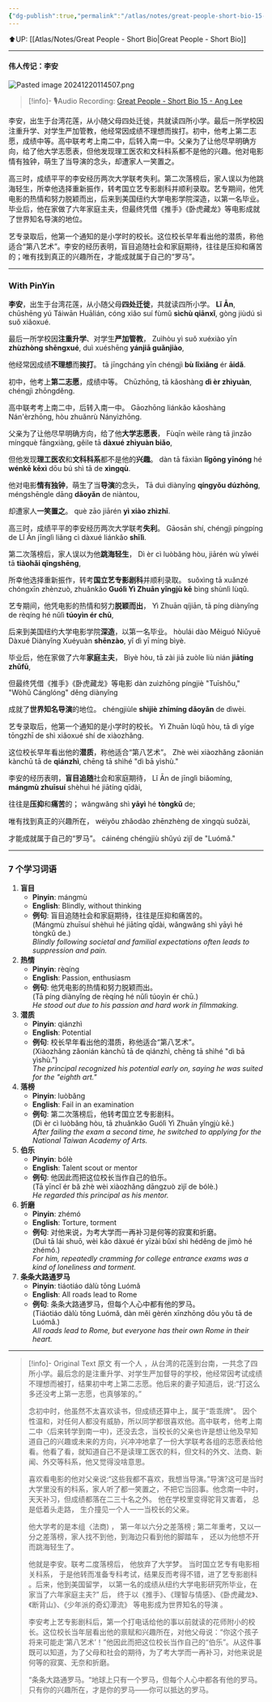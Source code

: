 ```yaml
---
{"dg-publish":true,"permalink":"/atlas/notes/great-people-short-bio-15-ang-lee/"}
---
```


⬆️UP: [[Atlas/Notes/Great People - Short Bio\|Great People - Short Bio]]

---

#### 伟人传记：李安

![Pasted image 20241220114507.png](/img/user/Atlas/Utilities/Images/Pasted%20image%2020241220114507.png)

> [!info]- 🎙️Audio Recording: [Great People - Short Bio 15 - Ang Lee]()


李安，出生于台湾花莲，从小随父母四处迁徙，共就读四所小学。最后一所学校因注重升学、对学生严加管教，他经常因成绩不理想而挨打。初中，他考上第二志愿，成绩中等。高中联考考上南二中，后转入南一中。父亲为了让他尽早明确方向，给了他大学志愿表，但他发现理工医农和文科科系都不是他的兴趣。他对电影情有独钟，萌生了当导演的念头，却遭家人一笑置之。

高三时，成绩平平的李安经历两次大学联考失利。第二次落榜后，家人误以为他跳海轻生，所幸他选择重新振作，转考国立艺专影剧科并顺利录取。艺专期间，他凭电影的热情和努力脱颖而出，后来到美国纽约大学电影学院深造，以第一名毕业。毕业后，他在家做了六年家庭主夫，但最终凭借《推手》《卧虎藏龙》等电影成就了世界知名导演的地位。

艺专录取后，他第一个通知的是小学时的校长。这位校长早年看出他的潜质，称他适合“第八艺术”。李安的经历表明，盲目追随社会和家庭期待，往往是压抑和痛苦的；唯有找到真正的兴趣所在，才能成就属于自己的“罗马”。

---
### With PinYin

**李安**，出生于台湾花莲，从小随父母**四处迁徙**，共就读四所小学。
**Lǐ Ān**, chūshēng yú Táiwān Huālián, cóng xiǎo suí fùmǔ **sìchù qiānxǐ**, gòng jiùdú sì suǒ xiǎoxué. 

最后一所学校因**注重升学**、对学生**严加管教**，
Zuìhòu yì suǒ xuéxiào yīn **zhùzhòng shēngxué**, duì xuéshēng **yánjiā guǎnjiào**, 

他经常因成绩**不理想**而**挨打**。
tā jīngcháng yīn chéngjì **bù lǐxiǎng** ér **āidǎ**. 

初中，他考上**第二志愿**，成绩中等。
Chūzhōng, tā kǎoshàng **dì èr zhìyuàn**, chéngjì zhōngděng. 

高中联考考上南二中，后转入南一中。
Gāozhōng liánkǎo kǎoshàng Nán'èrzhōng, hòu zhuǎnrù Nányìzhōng. 

父亲为了让他尽早明确方向，给了他**大学志愿表**，
Fùqīn wèile ràng tā jìnzǎo míngquè fāngxiàng, gěile tā **dàxué zhìyuàn biǎo**, 

但他发现**理工医农**和**文科科系**都不是他的**兴趣**。
dàn tā fāxiàn **lǐgōng yīnóng** hé **wénkē kēxì** dōu bú shì tā de **xìngqù**. 

他对电影**情有独钟**，萌生了当**导演**的念头，
Tā duì diànyǐng **qíngyǒu dúzhōng**, méngshēngle dāng **dǎoyǎn** de niàntou, 

却遭家人**一笑置之**。
què zāo jiārén **yì xiào zhìzhī**.

高三时，成绩平平的李安经历两次大学联考**失利**。
Gāosān shí, chéngjì píngpíng de Lǐ Ān jīnglì liǎng cì dàxué liánkǎo **shīlì**. 

第二次落榜后，家人误以为他**跳海轻生**，
Dì èr cì luòbǎng hòu, jiārén wù yǐwéi tā **tiàohǎi qīngshēng**, 

所幸他选择重新振作，转考**国立艺专影剧科**并顺利录取。
suǒxìng tā xuǎnzé chóngxīn zhènzuò, zhuǎnkǎo **Guólì Yì Zhuān yǐngjù kē** bìng shùnlì lùqǔ.

艺专期间，他凭电影的热情和努力**脱颖而出**，
Yì Zhuān qíjiān, tā píng diànyǐng de rèqíng hé nǔlì **túoyìn ér chū**, 

后来到美国纽约大学电影学院**深造**，以第一名毕业。
hòulái dào Měiguó Niǔyuē Dàxué Diànyǐng Xuéyuàn **shēnzào**, yǐ dì yī míng bìyè. 

毕业后，他在家做了六年**家庭主夫**，
Bìyè hòu, tā zài jiā zuòle liù nián **jiātíng zhǔfū**, 

但最终凭借《推手》《卧虎藏龙》等电影
dàn zuìzhōng píngjiè "Tuīshǒu," "Wòhǔ Cánglóng" děng diànyǐng 

成就了**世界知名导演**的地位。
chéngjiùle **shìjiè zhīmíng dǎoyǎn** de dìwèi.

艺专录取后，他第一个通知的是小学时的校长。
Yì Zhuān lùqǔ hòu, tā dì yíge tōngzhī de shì xiǎoxué shí de xiàozhǎng. 

这位校长早年看出他的**潜质**，称他适合“第八艺术”。
Zhè wèi xiàozhǎng zǎonián kànchū tā de **qiánzhì**, chēng tā shìhé "dì bā yìshù." 

李安的经历表明，**盲目追随**社会和家庭期待，
Lǐ Ān de jīnglì biǎomíng, **mángmù zhuīsuí** shèhuì hé jiātíng qīdài, 

往往是**压抑**和**痛苦**的；
wǎngwǎng shì **yāyì** hé **tòngkǔ** de; 

唯有找到真正的兴趣所在，
wéiyǒu zhǎodào zhēnzhèng de xìngqù suǒzài, 

才能成就属于自己的“罗马”。
cáinéng chéngjiù shǔyú zìjǐ de "Luómǎ."


---

### 7 个学习词语

1. **盲目**
    - **Pinyin**: mángmù
    - **English**: Blindly, without thinking
    - **例句**: 盲目追随社会和家庭期待，往往是压抑和痛苦的。  
        (Mángmù zhuīsuí shèhuì hé jiātíng qīdài, wǎngwǎng shì yāyì hé tòngkǔ de.)  
        _Blindly following societal and familial expectations often leads to suppression and pain._
2. **热情**
    - **Pinyin**: rèqíng
    - **English**: Passion, enthusiasm
    - **例句**: 他凭电影的热情和努力脱颖而出。  
        (Tā píng diànyǐng de rèqíng hé nǔlì túoyìn ér chū.)  
        _He stood out due to his passion and hard work in filmmaking._
3. **潜质**
    - **Pinyin**: qiánzhì
    - **English**: Potential
    - **例句**: 校长早年看出他的潜质，称他适合“第八艺术”。  
        (Xiàozhǎng zǎonián kànchū tā de qiánzhì, chēng tā shìhé "dì bā yìshù.")  
        _The principal recognized his potential early on, saying he was suited for the "eighth art."_
4. **落榜**
    - **Pinyin**: luòbǎng
    - **English**: Fail in an examination
    - **例句**: 第二次落榜后，他转考国立艺专影剧科。  
        (Dì èr cì luòbǎng hòu, tā zhuǎnkǎo Guólì Yì Zhuān yǐngjù kē.)  
        _After failing the exam a second time, he switched to applying for the National Taiwan Academy of Arts._
5. **伯乐**
    - **Pinyin**: bólè
    - **English**: Talent scout or mentor
    - **例句**: 他因此而把这位校长当作自己的伯乐。  
        (Tā yīncǐ ér bǎ zhè wèi xiàozhǎng dāngzuò zìjǐ de bólè.)  
        _He regarded this principal as his mentor._
6. **折磨**
    - **Pinyin**: zhémó
    - **English**: Torture, torment
    - **例句**: 对他来说，为考大学而一再补习是何等的寂寞和折磨。  
        (Duì tā lái shuō, wèi kǎo dàxué ér yīzài bǔxí shì héděng de jìmò hé zhémó.)  
        _For him, repeatedly cramming for college entrance exams was a kind of loneliness and torment._
7. **条条大路通罗马**
    - **Pinyin**: tiáotiáo dàlù tōng Luómǎ
    - **English**: All roads lead to Rome
    - **例句**: 条条大路通罗马，但每个人心中都有他的罗马。  
        (Tiáotiáo dàlù tōng Luómǎ, dàn měi gèrén xīnzhōng dōu yǒu tā de Luómǎ.)  
        _All roads lead to Rome, but everyone has their own Rome in their heart._

---


> [!info]- Original Text 原文
> 有一个人 ，从台湾的花莲到台南，一共念了四所小学。最后念的是注重升学、对学生严加督导的学校，他经常因考试成绩不理想而被打，结果初中考上第二志愿。他后来的妻子知道后，说:“打这么多还没考上第一志愿，也真够笨的。”
> 
> 念初中时，他虽然不太喜欢读书，但成绩还算中上，属于“乖乖牌"。 因个性温和，对任何人都没有威胁，所以同学都很喜欢他。高中联考，他考上南二中〈后来转学到南一中)，还没去念，当校长的父亲也许是想让他及早知道自己的兴趣或未来的方向，兴冲冲地拿了一份大学联考各组的志愿表给他看。他看了看，就知道自己不是读理工医农的料，但文科的外文、法商、新闻、外交等科系，他又觉得没啥意思。
> 
> 喜欢看电影的他对父亲说:“这些我都不喜欢，我想当导演。”导演?这可是当时大学里没有的科系，家人听了都一笑置之，不把它当回事。他念南一中时，天天补习，但成绩都落在二三十名之外。 他在学校里变得驼背又害着， 总是低着头走路， 生介撞见一个人一一当校长的父亲。
> 
> 他大学考的是本组〈法商) ， 第一年以六分之差落榜 ; 第二年重考，又以一分之差落榜，家人找不到他，到海边只看到他的脚踏车 ， 还以为他想不开而跳海轻生了。
> 
> 他就是李安。联考二度落榜后， 他放弃了大学梦。 当时国立艺专有电影相关科系， 于是他转而准备专科考试，结果反而考得不错，进了艺专影剧科 。后来，他到美国留学， 以第一名的成绩从纽约大学电影研究所毕业，在家当了六年家庭主夫?” 后， 终于以《推手》、《理智与情感》、《卧虎藏龙》、《断背山》、《少年派的奇幻潭流》 等电影成为世界知名的导演 。
>
> 李安考上艺专影剧科后，第一个打电话给他的事以前就读的花师附小的校长。这位校长当年层看出他的禀赋和兴趣所在，对他父母说：“你这个孩子将来可能走‘第八艺术’！”他因此而把这位校长当作自己的“伯乐”。从这件事既可以知道，为了父母和社会的期待，为了考大学而一再补习，对他来说是何等的寂寞、无奈和折磨。
> 
> “条条大路通罗马。“地球上只有一个罗马，但每个人心中都各有他的罗马。只有你的兴趣所在，才是你的罗马——你可以抵达的罗马。